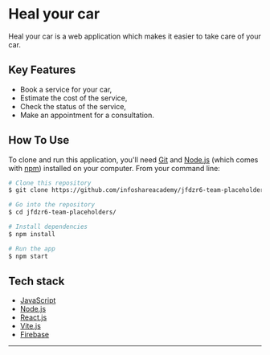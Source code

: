 # Heal your car
Heal your car is a web application which makes it easier to take care of your car.

## Key Features
* Book a service for your car,
* Estimate the cost of the service,
* Check the status of the service,
* Make an appointment for a consultation.

## How To Use

To clone and run this application, you'll need [Git](https://git-scm.com) and [Node.js](https://nodejs.org/en/download/) (which comes with [npm](http://npmjs.com)) installed on your computer. From your command line:

```bash
# Clone this repository
$ git clone https://github.com/infoshareacademy/jfdzr6-team-placeholders.git

# Go into the repository
$ cd jfdzr6-team-placeholders/

# Install dependencies
$ npm install

# Run the app
$ npm start
```

## Tech stack

- [JavaScript](https://www.javascript.com/)
- [Node.js](https://nodejs.org/)
- [React.js](https://reactjs.org/)
- [Vite.js](https://vitejs.dev/)
- [Firebase](https://firebase.google.com/)

---
